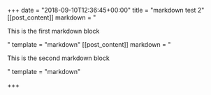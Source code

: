 +++
date = "2018-09-10T12:36:45+00:00"
title = "markdown test 2"
[[post_content]]
markdown = "<p>This is the first markdown block</p>"
template = "markdown"
[[post_content]]
markdown = "<p>This is the second markdown block</p>"
template = "markdown"

+++

